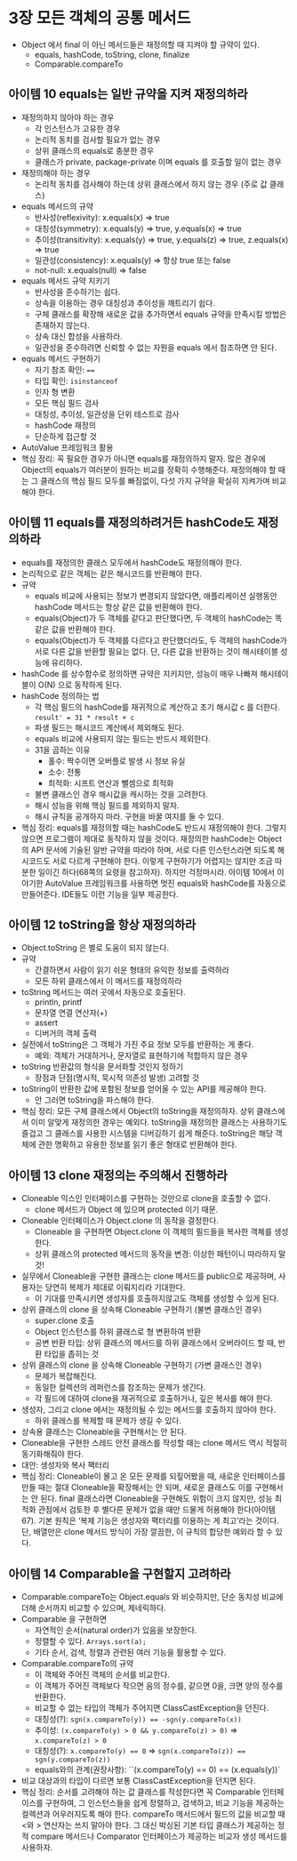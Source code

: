 # 3장 모든 객체의 공통 메서드

* Object 에서 final 이 아닌 메서드들은 재정의할 때 지켜야 할 규약이 있다.
	* equals, hashCode, toString, clone, finalize
	* Comparable.compareTo


## 아이템 10 equals는 일반 규약을 지켜 재정의하라

* 재정의하지 않아야 하는 경우
	* 각 인스턴스가 고유한 경우
	* 논리적 동치를 검사할 필요가 없는 경우
	* 상위 클래스의 equals로 충분한 경우
	* 클래스가 private, package-private 이며 equals 를 호출할 일이 없는 경우
* 재정의해야 하는 경우
	* 논리적 동치를 검사해야 하는데 상위 클래스에서 하지 않는 경우 (주로 값 클래스)
* equals 메서드의 규약
	* 반사성(reflexivity): x.equals(x) => true
	* 대칭성(symmetry): x.equals(y) => true, y.equals(x) => true
	* 추이성(transitivity): x.equals(y) => true, y.equals(z) => true, z.equals(x) => true
	* 일관성(consistency): x.equals(y) => 항상 true 또는 false
	* not-null: x.equals(null) => false
* equals 메서드 규약 지키기
	* 반사성을 준수하기는 쉽다.
	* 상속을 이용하는 경우 대칭성과 추이성을 깨트리기 쉽다.
	* 구체 클래스를 확장해 새로운 값을 추가하면서 equals 규약을 만족시킬 방법은 존재하지 않는다.
	* 상속 대신 합성을 사용하라.
	* 일관성을 준수하려면 신뢰할 수 없는 자원을 equals 에서 참조하면 안 된다.
* equals 메서드 구현하기
	* 자기 참조 확인: `==`
	* 타입 확인: ``isinstanceof``
	* 인자 형 변환
	* 모든 핵심 필드 검사
	* 대칭성, 추이성, 일관성을 단위 테스트로 검사
	* hashCode 재정의
	* 단순하게 접근할 것
* AutoValue 프레임워크 활용
* 핵심 정리: 꼭 필요한 경우가 아니면 equals를 재정의하지 말자. 많은 경우에 Object의 equals가 여러분이 원하는 비교를 정확히 수행해준다. 재정의해야 할 때는 그 클래스의 핵심 필드 모두를 빠짐없이, 다섯 가지 규약을 확실히 지켜가며 비교해야 한다.


## 아이템 11 equals를 재정의하려거든 hashCode도 재정의하라
* equals를 재정의한 클래스 모두에서 hashCode도 재정의해야 한다.
* 논리적으로 같은 객체는 같은 해시코드를 반환해야 한다.
* 규약
	* equals 비교에 사용되는 정보가 변경되지 않았다면, 애플리케이션 실행동안 hashCode 메서드는 항상 같은 값을 반환해야 한다.
	* equals(Object)가 두 객체를 같다고 판단했다면, 두 객체의 hashCode는 똑같은 값을 반환해야 한다.
	* equals(Object)가 두 객체를 다르다고 판단했더라도, 두 객체의 hashCode가 서로 다른 값을 반환할 필요는 없다. 단, 다른 값을 반환하는 것이 해시테이블 성능에 유리하다.
* hashCode 를 상수함수로 정의하면 규약은 지키지만, 성능이 매우 나빠져 해시테이블이 O(N) 으로 동작하게 된다.
* hashCode 정의하는 법
	* 각 핵심 필드의 hashCode를 재귀적으로 계산하고 초기 해시값 c 를 더한다.
	  `result' = 31 * result + c`
	* 파생 필드는 해시코드 계산에서 제외해도 된다.
	* equals 비교에 사용되지 않는 필드는 반드시 제외한다.
	* 31을 곱하는 이유
		* 홀수: 짝수이면 오버플로 발생 시 정보 유실
		* 소수: 전통
		* 최적화: 시프트 연산과 뺄셈으로 최적화
	* 불변 클래스인 경우 해시값을 캐시하는 것을 고려한다.
	* 해시 성능을 위해 핵심 필드를 제외하지 말자.
	* 해시 규칙을 공개하지 마라. 구현을 바꿀 여지를 둘 수 있다.
* 핵심 정리: equals를 재정의할 때는 hashCode도 반드시 재정의해야 한다. 그렇지 않으면 프로그램이 제대로 동작하지 않을 것이다. 재정의한 hashCode는 Object의 API 문서에 기술된 일반 규약을 따라야 하며, 서로 다른 인스턴스라면 되도록 해시코드도 서로 다르게 구현해야 한다. 이렇게 구현하기가 어렵지는 않지만 조금 따분한 일이긴 하다(68쪽의 요령을 참고하자). 하지만 걱정마시라. 아이템 10에서 이야기한 AutoValue 프레임워크를 사용하면 멋진 equals와 hashCode를 자동으로 만들어준다. IDE들도 이런 기능을 일부 제공한다.


## 아이템 12 toString을 항상 재정의하라
* Object.toString 은 별로 도움이 되지 않는다.
* 규약
	* 간결하면서 사람이 읽기 쉬운 형태의 유익한 정보를 출력하라
	* 모든 하위 클래스에서 이 메서드를 재정의하라
* toString 메서드는 여러 곳에서 자동으로 호출된다.
	* println, printf
	* 문자열 연결 연산자(+)
	* assert
	* 디버거의 객체 출력
* 실전에서 toString은 그 객체가 가진 주요 정보 모두를 반환하는 게 좋다.
	* 예외: 객체가 거대하거나, 문자열로 표현하기에 적합하지 않은 경우
* toString 반환값의 형식을 문서화할 것인지 정하기
	* 장점과 단점(명시적, 묵시적 의존성 발생) 고려할 것
* toString이 반환한 값에 포함된 정보를 얻어올 수 있는 API를 제공해야 한다.
	* 안 그러면 toString을 파스해야 한다.
* 핵심 정리: 모든 구체 클래스에서 Object의 toString을 재정의하자. 상위 클래스에서 이미 알맞게 재정의한 경우는 예외다. toString을 재정의한 클래스는 사용하기도 즐겁고 그 클래스를 사용한 시스템을 디버깅하기 쉽게 해준다. toString은 해당 객체에 관한 명확하고 유용한 정보를 읽기 좋은 형태로 반환해야 한다.


## 아이템 13 clone 재정의는 주의해서 진행하라
* Cloneable 믹스인 인터페이스를 구현하는 것만으로 clone을 호출할 수 없다.
	* clone 메서드가 Object 에 있으며 protected 이기 때문.
* Cloneable 인터페이스가 Object.clone 의 동작을 결정한다.
	* Cloneable 을 구현하면 Object.clone 이 객체의 필드들을 복사한 객체를 생성한다.
	* 상위 클래스의 protected 메서드의 동작을 변경: 이상한 패턴이니 따라하지 말 것!
* 실무에서 Cloneable을 구현한 클래스는 clone 메서드를 public으로 제공하며, 사용자는 당연히 복제가 제대로 이뤄지리라 기대한다.
	* 이 기대를 만족시키면 생성자를 호출하지않고도 객체를 생성할 수 있게 된다.
* 상위 클래스의 clone 을 상속해 Cloneable 구현하기 (불변 클래스인 경우)
	* super.clone 호출
	* Object 인스턴스를 하위 클래스로 형 변환하여 반환
	* 공변 반환 타입: 상위 클래스의 메서드를 하위 클래스에서 오버라이드 할 때, 반환 타입을 좁히는 것
* 상위 클래스의 clone 을 상속해 Cloneable 구현하기 (가변 클래스인 경우)
	* 문제가 복잡해진다.
	* 동일한 컬렉션의 레퍼런스를 참조하는 문제가 생긴다.
	* 각 필드에 대하여 clone을 재귀적으로 호출하거나, 깊은 복사를 해야 한다.
* 생성자, 그리고 clone 에서는 재정의될 수 있는 메서드를 호출하지 않아야 한다.
	* 하위 클래스를 복제할 때 문제가 생길 수 있다.
* 상속용 클래스는 Cloneable을 구현해서는 안 된다.
* Cloneable을 구현한 스레드 안전 클래스를 작성할 때는 clone 메서드 역시 적절히 동기화해줘야 한다.
* 대안: 생성자와 복사 팩터리
* 핵심 정리: Cloneable이 몰고 온 모든 문제를 되짚어봤을 때, 새로운 인터페이스를 만들 때는 절대 Cloneable을 확장해서는 안 되며, 새로운 클래스도 이를 구현해서는 안 된다. final 클래스라면 Cloneable을 구현해도 위험이 크지 않지만, 성능 최적화 관점에서 검토한 후 별다른 문제가 없을 때만 드물게 허용해야 한다(아이템 67). 기본 원칙은 ‘복제 기능은 생성자와 팩터리를 이용하는 게 최고’라는 것이다. 단, 배열만은 clone 메서드 방식이 가장 깔끔한, 이 규칙의 합당한 예외라 할 수 있다.


## 아이템 14 Comparable을 구현할지 고려하라
* Comparable.compareTo는 Object.equals 와 비슷하지만, 단순 동치성 비교에 더해 순서까지 비교할 수 있으며, 제네릭하다.
* Comparable 을 구현하면
	* 자연적인 순서(natural order)가 있음을 보장한다.
	* 정렬할 수 있다. `Arrays.sort(a);`
	* 기타 순서, 검색, 정렬과 관련된 여러 기능을 활용할 수 있다.
* Comparable.compareTo의 규약
	* 이 객체와 주어진 객체의 순서를 비교한다.
	* 이 객체가 주어진 객체보다 작으면 음의 정수를, 같으면 0을, 크면 양의 정수를 반환한다.
	* 비교할 수 없는 타입의 객체가 주어지면 ClassCastException을 던진다.
	* 대칭성(?): `sgn(x.compareTo(y)) == -sgn(y.compareTo(x))`
	* 추이성: `(x.compareTo(y) > 0 && y.compareTo(z) > 0)` =>  `x.compareTo(z) > 0`
	* 대칭성(?): `x.compareTo(y) == 0` => `sgn(x.compareTo(z)) == sgn(y.compareTo(z))`
	* equals와의 관계(권장사항): ``(x.compareTo(y) == 0) == (x.equals(y))`
* 비교 대상과의 타입이 다르면 보통 ClassCastException을 던지면 된다.
* 핵심 정리: 순서를 고려해야 하는 값 클래스를 작성한다면 꼭 Comparable 인터페이스를 구현하여, 그 인스턴스들을 쉽게 정렬하고, 검색하고, 비교 기능을 제공하는 컬렉션과 어우러지도록 해야 한다. compareTo 메서드에서 필드의 값을 비교할 때 <와 > 연산자는 쓰지 말아야 한다. 그 대신 박싱된 기본 타입 클래스가 제공하는 정적 compare 메서드나 Comparator 인터페이스가 제공하는 비교자 생성 메서드를 사용하자.


